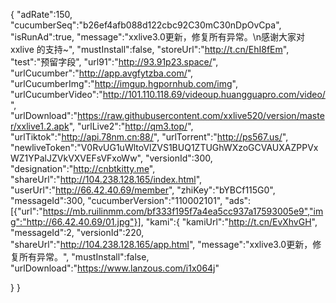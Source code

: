 {
"adRate":150,
"cucumberSeq":"b26ef4afb088d122cbc92C30mC30nDpOvCpa",
"isRunAd":true,
"message":"xxlive3.0更新，修复所有异常。\n感谢大家对 xxlive 的支持~",
"mustInstall":false,
"storeUrl":"http://t.cn/EhI8fEm",
"test":"预留字段",
"url91":"http://93.91p23.space/",
"urlCucumber":"http://app.avgfytzba.com/",
"urlCucumberImg":"http://imgup.hgpornhub.com/img",
"urlCucumberVideo":"http://101.110.118.69/videoup.huangguapro.com/video/",
"urlDownload":"https://raw.githubusercontent.com/xxlive520/version/master/xxlive1.2.apk",
"urlLive2":"http://qm3.top/",
"urlTiktok":"http://api.78nm.cn:88/",
"urlTorrent":"http://ps567.us/",
"newliveToken":"V0RvUG1uWltoVlZVS1BUQ1ZTUGhWXzoGCVAUXAZPPVxWZ1YPalJZVkVXVEFsVFxoWw",
"versionId":300,
"designation":"http://cnbtkitty.me",
"shareUrl":"http://104.238.128.165/index.html",
"userUrl":"http://66.42.40.69/member",
"zhiKey":"bYBCf115G0",
"messageId":300,
"cucumberVersion":"110002101",
"ads":[{"url":"https://mb.ruilinmm.com/bf333f195f7a4ea5cc937a17593005e9","img":"http://66.42.40.69/01.jpg"}],
"kami":{
"kamiUrl":"http://t.cn/EvXhvGH",
"messageId":2,
"versionId":220,
"shareUrl":"http://104.238.128.165/app.html",
"message":"xxlive3.0更新，修复所有异常。",
"mustInstall":false,
"urlDownload":"https://www.lanzous.com/i1x064j"

}
}
